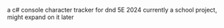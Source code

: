 a c# console character tracker for dnd 5E 2024
currently a school project, might expand on it later
